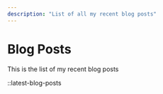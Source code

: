 ```yaml
---
description: "List of all my recent blog posts"
---
```


# Blog Posts

This is the list of my recent blog posts

::latest-blog-posts
 